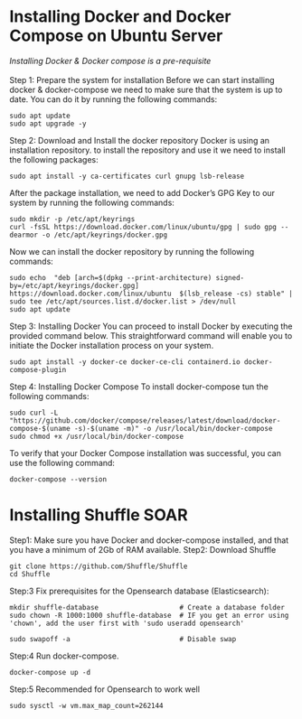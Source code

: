 # Installing Docker and Docker Compose on Ubuntu Server

*Installing Docker & Docker compose is a pre-requisite*<br>
<br>
Step 1: Prepare the system for installation
Before we can start installing docker & docker-compose we need to make sure that the system is up to date. You can do it by running the following commands:
```
sudo apt update
sudo apt upgrade -y
```
Step 2: Download and Install the docker repository
Docker is using an installation repository. to install the repository and use it we need to install the following packages:
```
sudo apt install -y ca-certificates curl gnupg lsb-release
```
After the package installation, we need to add Docker’s GPG Key to our system by running the following commands:
```
sudo mkdir -p /etc/apt/keyrings
curl -fsSL https://download.docker.com/linux/ubuntu/gpg | sudo gpg --dearmor -o /etc/apt/keyrings/docker.gpg
```
Now we can install the docker repository by running the following commands:
```
sudo echo  "deb [arch=$(dpkg --print-architecture) signed-by=/etc/apt/keyrings/docker.gpg] https://download.docker.com/linux/ubuntu  $(lsb_release -cs) stable" | sudo tee /etc/apt/sources.list.d/docker.list > /dev/null
sudo apt update
```
Step 3: Installing Docker
You can proceed to install Docker by executing the provided command below. This straightforward command will enable you to initiate the Docker installation process on your system.
```
sudo apt install -y docker-ce docker-ce-cli containerd.io docker-compose-plugin
```
Step 4: Installing Docker Compose
To install docker-compose tun the following commands:
```
sudo curl -L "https://github.com/docker/compose/releases/latest/download/docker-compose-$(uname -s)-$(uname -m)" -o /usr/local/bin/docker-compose
sudo chmod +x /usr/local/bin/docker-compose
```
To verify that your Docker Compose installation was successful, you can use the following command:
```
docker-compose --version
```

# Installing Shuffle SOAR 

Step1: Make sure you have Docker and docker-compose installed, and that you have a minimum of 2Gb of RAM available.
Step2: Download Shuffle
```
git clone https://github.com/Shuffle/Shuffle
cd Shuffle
```

Step:3 Fix prerequisites for the Opensearch database (Elasticsearch):
```
mkdir shuffle-database                    # Create a database folder
sudo chown -R 1000:1000 shuffle-database  # IF you get an error using 'chown', add the user first with 'sudo useradd opensearch'

sudo swapoff -a                           # Disable swap
```
Step:4 Run docker-compose.
```
docker-compose up -d
```
Step:5 Recommended for Opensearch to work well
```
sudo sysctl -w vm.max_map_count=262144     
```
